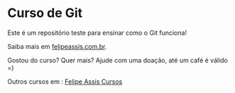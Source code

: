 # Curso de Git

Este é um repositório teste para ensinar como o Git funciona!

Saiba mais em [felipeassis.com.br](http://www.felipeassis.com.br).

Gostou do curso? Quer mais? Ajude com uma doação, até um café é válido =)

Outros cursos em : [Felipe Assis Cursos](http://www.felipeassis.com.br)
